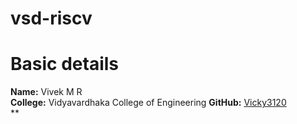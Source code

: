 # vsd-riscv

# Basic details                                
**Name:** Vivek M R                            
**College:** Vidyavardhaka College of Engineering
**GitHub:** [Vicky3120](https://github.com/Vicky3120)                 
**

